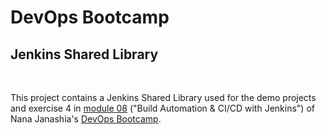 # DevOps Bootcamp
## Jenkins Shared Library
<br />

This project contains a Jenkins Shared Library used for the demo projects and exercise 4 in [module 08](https://github.com/fsiegrist/devops-bootcamp-08-jenkins) ("Build Automation & CI/CD with Jenkins") of Nana Janashia's [DevOps Bootcamp](https://www.techworld-with-nana.com/devops-bootcamp).
